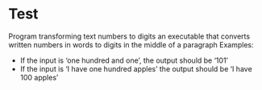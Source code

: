 # Test
Program transforming text numbers to digits
an executable that converts written numbers in words to digits in the middle of a paragraph
Examples:
- If the input is ‘one hundred and one’, the output should be ‘101’
- If the input is ‘I have one hundred apples’ the output should be ‘I have 100 apples’
